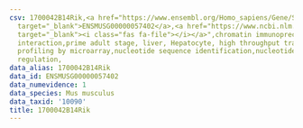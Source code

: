 ```yaml
---
csv: 1700042B14Rik,<a href="https://www.ensembl.org/Homo_sapiens/Gene/Summary?db=core;g=ENSMUSG00000057402"
  target="_blank">ENSMUSG00000057402</a>,<a href="https://www.ncbi.nlm.nih.gov/pubmed/23834426"
  target="_blank"><i class="fas fa-file"></i></a>",chromatin immunoprecipitation assay,direct
  interaction,prime adult stage, liver, Hepatocyte, high throughput transcription
  profiling by microarray,nucleotide sequence identification,nucleotide sequence identification,transcriptional
  regulation,
data_alias: 1700042B14Rik
data_id: ENSMUSG00000057402
data_numevidence: 1
data_species: Mus musculus
data_taxid: '10090'
title: 1700042B14Rik
---
```

